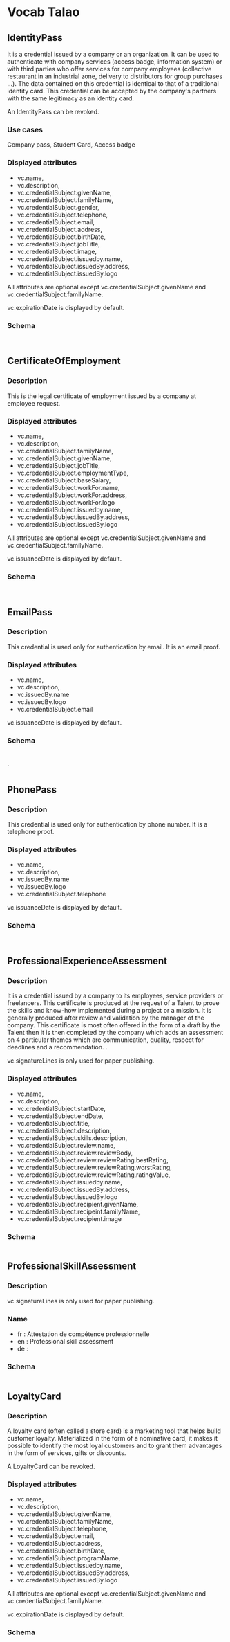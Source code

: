 # Vocab Talao
 
 
## IdentityPass
  
It is a credential issued by a company or an organization. It can be used to authenticate with company services (access badge, information system) or with third parties who offer services for company employees (collective restaurant in an industrial zone, delivery to distributors for group purchases ...). The data contained on this credential is identical to that of a traditional identity card. This credential can be accepted by the company's partners with the same legitimacy as an identity card. 

An IdentityPass can be revoked.

### Use cases

Company pass, Student Card, Access badge

### Displayed attributes

* vc.name,
* vc.description,
* vc.credentialSubject.givenName,
* vc.credentialSubject.familyName,
* vc.credentialSubject.gender,
* vc.credentialSubject.telephone,
* vc.credentialSubject.email,
* vc.credentialSubject.address,
* vc.credentialSubject.birthDate,
* vc.credentialSubject.jobTitle,
* vc.credentialSubject.image,
* vc.credentialSubject.issuedby.name,
* vc.credentialSubject.issuedBy.address,
* vc.credentialSubject.issuedBy.logo

All attributes are optional except vc.credentialSubject.givenName and vc.credentialSubject.familyName. 

vc.expirationDate is displayed by default.

### Schema
  
``` javascript



```


## CertificateOfEmployment

### Description

This is the legal certificate of employment issued by a company at employee request.

### Displayed attributes

* vc.name,
* vc.description,
* vc.credentialSubject.familyName,
* vc.credentialSubject.givenName,
* vc.credentialSubject.jobTitle,
* vc.credentialSubject.employmentType,
* vc.credentialSubject.baseSalary,
* vc.credentialSubject.workFor.name,
* vc.credentialSubject.workFor.address,
* vc.credentialSubject.workFor.logo
* vc.credentialSubject.issuedby.name,
* vc.credentialSubject.issuedBy.address,
* vc.credentialSubject.issuedBy.logo

All attributes are optional except vc.credentialSubject.givenName and vc.credentialSubject.familyName.

vc.issuanceDate is displayed by default.

### Schema

```javascript



```
## EmailPass

### Description

This credential is used only for authentication by email. It is an email proof.

### Displayed attributes

* vc.name,
* vc.description,
* vc.issuedBy.name
* vc.issuedBy.logo
* vc.credentialSubject.email

vc.issuanceDate is displayed by default.

### Schema

``` javascript



```

`
## PhonePass

### Description

This credential is used only for authentication by phone number. It is a telephone proof.


### Displayed attributes

* vc.name,
* vc.description,
* vc.issuedBy.name
* vc.issuedBy.logo
* vc.credentialSubject.telephone

vc.issuanceDate is displayed by default.


### Schema

``` javascript



```

## ProfessionalExperienceAssessment

### Description

It is a credential issued by a company to its employees, service providers or freelancers. This certificate is produced at the request of a Talent to prove the skills and know-how implemented during a project or a mission. It is generally produced after review and validation by the manager of the company. This certificate is most often offered in the form of a draft by the Talent then it is then completed by the company which adds an assessment on 4 particular themes which are communication, quality, respect for deadlines and a recommendation. .

vc.signatureLines is only used for paper publishing.

### Displayed attributes

* vc.name,
* vc.description,
* vc.credentialSubject.startDate,
* vc.credentialSubject.endDate,
* vc.credentialSubject.title,
* vc.credentialSubject.description,
* vc.credentialSubject.skills.description,
* vc.credentialSubject.review.name,
* vc.credentialSubject.review.reviewBody,
* vc.credentialSubject.review.reviewRating.bestRating,
* vc.credentialSubject.review.reviewRating.worstRating,
* vc.credentialSubject.review.reviewRating.ratingValue,
* vc.credentialSubject.issuedby.name,
* vc.credentialSubject.issuedBy.address,
* vc.credentialSubject.issuedBy.logo
* vc.credentialSubject.recipient.givenName,
* vc.credentialSubject.recipeint.familyName,
* vc.credentialSubject.recipient.image


### Schema

```javascript

```
## ProfessionalSkillAssessment

### Description


vc.signatureLines is only used for paper publishing.

### Name

* fr : Attestation de compétence professionnelle
* en : Professional skill assessment
* de : 

### Schema

```javascript

```

## LoyaltyCard

### Description

A loyalty card (often called a store card) is a marketing tool that helps build customer loyalty. Materialized in the form of a nominative card, it makes it possible to identify the most loyal customers and to grant them advantages in the form of services, gifts or discounts.

A LoyaltyCard can be revoked.

### Displayed attributes

* vc.name,
* vc.description,
* vc.credentialSubject.givenName,
* vc.credentialSubject.familyName,
* vc.credentialSubject.telephone,
* vc.credentialSubject.email,
* vc.credentialSubject.address,
* vc.credentialSubject.birthDate,
* vc.credentialSubject.programName,
* vc.credentialSubject.issuedby.name,
* vc.credentialSubject.issuedBy.address,
* vc.credentialSubject.issuedBy.logo

All attributes are optional except vc.credentialSubject.givenName and vc.credentialSubject.familyName. 

vc.expirationDate is displayed by default.

### Schema

```javascript


```

